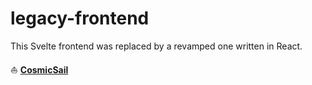 # legacy-frontend

This Svelte frontend was replaced by a revamped one written in React.

⛵️ **[CosmicSail](https://github.com/Adwirawien/CosmicSail)**
